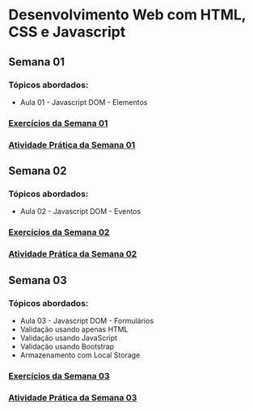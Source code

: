 # Desenvolvimento Web com HTML, CSS e Javascript

## Semana 01
### Tópicos abordados:
- Aula 01 - Javascript DOM - Elementos

### [Exercícios da Semana 01](semana-01/exercicios-semana-01/index.html)

### [Atividade Prática da Semana 01](semana-01/atividade-pratica-semana-01/index.html)

## Semana 02
### Tópicos abordados:
- Aula 02 - Javascript DOM - Eventos

### [Exercícios da Semana 02](semana-02/index.html)

### [Atividade Prática da Semana 02](semana-02/index.html)

## Semana 03
### Tópicos abordados:
- Aula 03 - Javascript DOM - Formulários
- Validação usando apenas HTML
- Validação usando JavaScript
- Validação usando Bootstrap
- Armazenamento com Local Storage

### [Exercícios da Semana 03](semana-03/index.html)

### [Atividade Prática da Semana 03](semana-03/index.html)